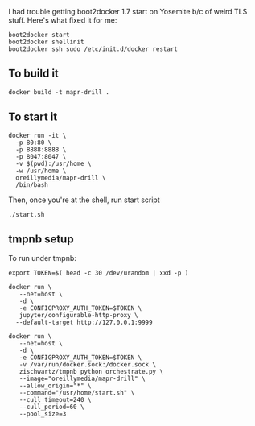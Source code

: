 I had trouble getting boot2docker 1.7 start on Yosemite b/c of weird TLS stuff.  Here's what fixed it for me:

```
boot2docker start
boot2docker shellinit
boot2docker ssh sudo /etc/init.d/docker restart
```

## To build it

```
docker build -t mapr-drill .
```

## To start it

```
docker run -it \
  -p 80:80 \
  -p 8888:8888 \
  -p 8047:8047 \
  -v $(pwd):/usr/home \
  -w /usr/home \
  oreillymedia/mapr-drill \
  /bin/bash
```


Then, once you're at the shell, run start script

```
./start.sh
```

## tmpnb setup

To run under tmpnb:

```
export TOKEN=$( head -c 30 /dev/urandom | xxd -p )

docker run \
   --net=host \
   -d \
   -e CONFIGPROXY_AUTH_TOKEN=$TOKEN \
   jupyter/configurable-http-proxy \
  --default-target http://127.0.0.1:9999

docker run \
   --net=host \
   -d \
   -e CONFIGPROXY_AUTH_TOKEN=$TOKEN \
   -v /var/run/docker.sock:/docker.sock \
   zischwartz/tmpnb python orchestrate.py \
   --image="oreillymedia/mapr-drill" \
   --allow_origin="*" \
   --command="/usr/home/start.sh" \
   --cull_timeout=240 \
   --cull_period=60 \
   --pool_size=3
```
